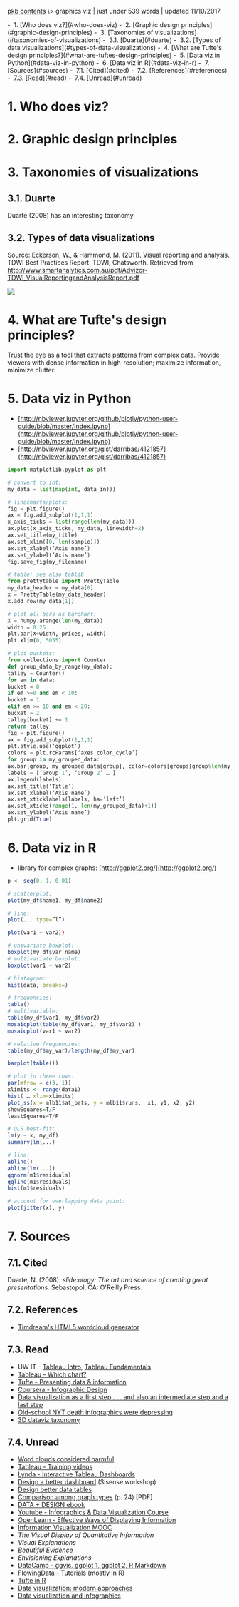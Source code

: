 <p class="path"><a href="../pkb.html">pkb contents</a> \> graphics viz | just under 539 words | updated 11/10/2017</p><div class="TOC">- &nbsp;1. [Who does viz?](#who-does-viz)
- &nbsp;2. [Graphic design principles](#graphic-design-principles)
- &nbsp;3. [Taxonomies of visualizations](#taxonomies-of-visualizations)
	- &nbsp;3.1. [Duarte](#duarte)
	- &nbsp;3.2. [Types of data visualizations](#types-of-data-visualizations)
- &nbsp;4. [What are Tufte's design principles?](#what-are-tuftes-design-principles)
- &nbsp;5. [Data viz in Python](#data-viz-in-python)
- &nbsp;6. [Data viz in R](#data-viz-in-r)
- &nbsp;7. [Sources](#sources)
	- &nbsp;7.1. [Cited](#cited)
	- &nbsp;7.2. [References](#references)
	- &nbsp;7.3. [Read](#read)
	- &nbsp;7.4. [Unread](#unread)
</div>

# 1. Who does viz?



# 2. Graphic design principles




# 3. Taxonomies of visualizations

## 3.1. Duarte

Duarte (2008) has an interesting taxonomy.

## 3.2. Types of data visualizations

Source: Eckerson, W., & Hammond, M. (2011). Visual reporting and analysis. TDWI Best Practices Report. TDWI, Chatsworth. Retrieved from http://www.smartanalytics.com.au/pdf/Advizor-TDWI_VisualReportingandAnalysisReport.pdf

![](../ILLOS/viz-types.png)

# 4. What are Tufte's design principles?

Trust the eye as a tool that extracts patterns from complex data. Provide viewers with dense information in high-resolution; maximize information, minimize clutter.


# 5. Data viz in Python

- [http://nbviewer.jupyter.org/github/plotly/python-user-guide/blob/master/Index.ipynb](http://nbviewer.jupyter.org/github/plotly/python-user-guide/blob/master/Index.ipynb)
- [http://nbviewer.jupyter.org/gist/darribas/4121857](http://nbviewer.jupyter.org/gist/darribas/4121857)


```Python
import matplotlib.pyplot as plt

# convert to int:
my_data = list(map(int, data_in)))

# linecharts/plots:
fig = plt.figure()
ax = fig.add_subplot(1,1,1)
x_axis_ticks = list(range(len(my_data)))
ax.plot(x_axis_ticks, my_data, linewidth=2)
ax.set_title(my_title)
ax.set_xlim([0, len(sample)])
ax.set_xlabel(‘Axis name’)
ax.set_ylabel(‘Axis name’)
fig.save_fig(my_filename)

# table: see also tablib
from prettytable import PrettyTable
my_data_header = my_data[0]
x = PrettyTable(my_data_header)
x.add_row(my_data[1])

# plot all bars as barchart:
X = numpy.arange(len(my_data))
width = 0.25
plt.bar(X+width, prices, width)
plt.xlim(0, 5055)

# plot buckets:
from collections import Counter
def group_data_by_range(my_data):
talley = Counter()
for em in data:
bucket = 0
if em >=0 and em < 10:
bucket = 1
elif em >= 10 and em < 20:
bucket = 2
talley[bucket] += 1
return talley
fig = plt.figure()
ax = fig.add_subplot(1,1,1)
plt.style.use(‘ggplot’)
colors = plt.rcParams[‘axes.color_cycle’]
for group in my_grouped_data:
ax.bar(group, my_grouped_data[group], color=colors[groups[group%len(my_grouped_data)])
labels = [‘Group 1’, ‘Group 2’ … ]
ax.legend(labels)
ax.set_title(‘Title’)
ax.set_xlabel(‘Axis name’)
ax.set_xticklabels(labels, ha=’left’)
ax.set_xticks(range(1, len(my_grouped_data)+1))
ax.set_ylabel(‘Axis name’)
plt.grid(True)
```


# 6. Data viz in R

- library for complex graphs: [http://ggplot2.org/](http://ggplot2.org/)

```R
p <- seq(0, 1, 0.01)

# scatterplot:
plot(my_df$name1, my_df$name2)

# line:
plot(... type=”l”)

plot(var1 ~ var2))

# univariate boxplot:
boxplot(my_df$var_name)
# multivariate boxplot:
boxplot(var1 ~ var2)

# histogram:
hist(data, breaks=)

# frequencies:
table()
# multivariable:
table(my_df$var1, my_df$var2)
mosaicplot(table(my_df$var1, my_df$var2) )
mosaicplot(var1 ~ var2)

# relative frequencies:
table(my_df$my_var)/length(my_df$my_var)

barplot(table())

# plot in three rows:
par(mfrow = c(3, 1))
xlimits <- range(data1)
hist( … xlim=xlimits)
plot_ss(x = mlb11$at_bats, y = mlb11$runs,  x1, y1, x2, y2)
showSquares=T/F
leastSquares=T/F

# OLS best-fit:
lm(y ~ x, my_df)
summary(lm(...)

# line:
abline()
abline(lm(...))
qqnorm(m1$residuals)
qqline(m1$residuals)
hist(m1$residuals)

# account for overlapping data point:
plot(jitter(x), y)
```



# 7. Sources

## 7.1. Cited

Duarte, N. (2008). _slide:ology: The art and science of creating great presentations._ Sebastopol, CA: O'Reilly Press.

## 7.2. References

- [Timdream's HTML5 wordcloud generator](https://timdream.org/wordcloud/)

## 7.3. Read

- UW IT - [Tableau Intro](http://itconnect.uw.edu/work/data/training/workshops/#TableauDesktopIntroduction), [Tableau Fundamentals](http://itconnect.uw.edu/work/data/training/workshops/#TableauDesktopFundamentals)
- [Tableau - Which chart?](https://drive.google.com/file/d/0B6XYyy1UbJ3XOVJxVTFJOURpVWc/view?usp=drive_web)
- [Tufte - Presenting data & information](https://www.edwardtufte.com/tufte/courses)
- [Coursera - Infographic Design](https://www.coursera.org/learn/infographic-design)
- [Data visualization as a first step . . . and also an intermediate step and a last step](http://andrewgelman.com/2009/05/25/data_visualizat_1/)
- [Old-school NYT death infographics were depressing](http://mentalfloss.com/article/61828/old-school-new-york-times-death-infographics-were-depressing)
- [3D dataviz taxonomy](http://www.datavizualization.com/blog/taxonomy-of-3d-dataviz)

## 7.4. Unread

- [Word clouds considered harmful](http://www.niemanlab.org/2011/10/word-clouds-considered-harmful/)
- [Tableau - Training videos](http://www.tableau.com/learn/training)
- [Lynda - Interactive Tableau Dashboards](https://www.lynda.com/Tableau-tutorials/Creating-Interactive-Dashboards-Tableau/417094-2.html)
- [Design a better dashboard](https://pages.sisense.com/dashboard-design-video.html) (Sisense workshop)
- [Design better data tables](https://medium.com/mission-log/design-better-data-tables-430a30a00d8c#.w1siia9bf)
- [Comparison among graph types](https://faculty.washington.edu/wijsman/GRAPHS3.pdf) (p. 24) [PDF]
- [DATA + DESIGN ebook](https://infoactive.co/data-design)
- [Youtube - Infographics & Data Visualization Course](https://www.youtube.com/watch?v=fZswD5RC1G8&list=PLa4VFIBUKrgLao-DalwedOCiq9RV6MPk9)
- [OpenLearn - Effective Ways of Displaying Information](http://www.open.edu/openlearn/science-maths-technology/computing-and-ict/information-and-communication-technologies/effective-ways-displaying-information/content-section-0)
- [Information Visualization MOOC](http://ivmooc.cns.iu.edu/index.html)
- _The Visual Display of Quantitative Information_
- _Visual Explanations_
- _Beautiful Evidence_
- _Envisioning Explanations_
- [DataCamp - ggvis, ggplot 1, ggplot 2, R Markdown](https://www.datacamp.com/courses/)
- [FlowingData - Tutorials](http://flowingdata.com/category/tutorials/) (mostly in R)
- [Tufte in R](http://motioninsocial.com/tufte/)
- [Data visualization: modern approaches](https://www.smashingmagazine.com/2007/08/data-visualization-modern-approaches/)
- [Data visualization and infographics](https://www.smashingmagazine.com/2008/01/monday-inspiration-data-visualization-and-infographics/)
